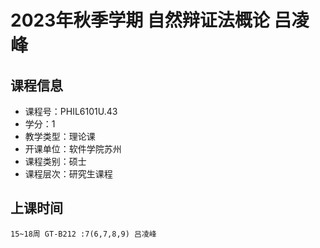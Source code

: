 # 2023年秋季学期 自然辩证法概论 吕凌峰






## 课程信息

- 课程号：PHIL6101U.43
- 学分：1
- 教学类型：理论课
- 开课单位：软件学院苏州
- 课程类别：硕士
- 课程层次：研究生课程

## 上课时间

```
15~18周 GT-B212 :7(6,7,8,9) 吕凌峰
```

